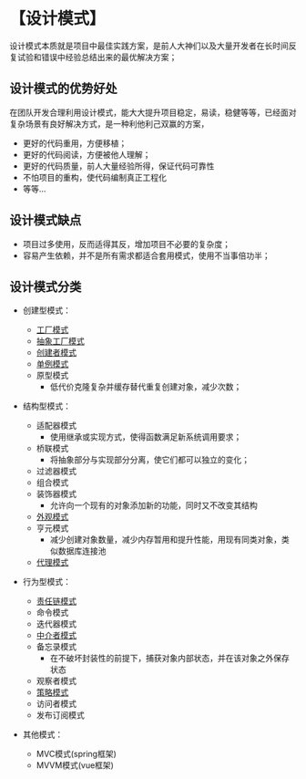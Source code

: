 # 【设计模式】
设计模式本质就是项目中最佳实践方案，是前人大神们以及大量开发者在长时间反复试验和错误中经验总结出来的最优解决方案；

## 设计模式的优势好处
在团队开发合理利用设计模式，能大大提升项目稳定，易读，稳健等等，已经面对复杂场景有良好解决方式，是一种利他利己双赢的方案，
* 更好的代码重用，方便移植；
* 更好的代码阅读，方便被他人理解；
* 更好的代码质量，前人大量经验所得，保证代码可靠性
* 不怕项目的重构，使代码编制真正工程化
* 等等...

## 设计模式缺点
* 项目过多使用，反而适得其反，增加项目不必要的复杂度；
* 容易产生依赖，并不是所有需求都适合套用模式，使用不当事倍功半；

## 设计模式分类
* 创建型模式：
    * [工厂模式](./工厂模式.md)
    * [抽象工厂模式](./工厂模式.md#抽象工厂模式)
    * [创建者模式](./建造者模式.md)
    * [单例模式](./单例模式.md)
    * 原型模式
        - 低代价克隆复杂并缓存替代重复创建对象，减少次数；

* 结构型模式：
    * 适配器模式
        - 使用继承或实现方式，使得函数满足新系统调用要求；
    * 桥联模式
        - 将抽象部分与实现部分分离，使它们都可以独立的变化；
    * 过滤器模式
    * 组合模式
    * 装饰器模式
        - 允许向一个现有的对象添加新的功能，同时又不改变其结构
    * [外观模式](./外观模式.md)
    * 亨元模式
        - 减少创建对象数量，减少内存暂用和提升性能，用现有同类对象，类似数据库连接池
    * [代理模式](./代理模式.md)

* 行为型模式：
    * [责任链模式](./责任链模式.md)
    * 命令模式
    * 迭代器模式
    * [中介者模式](./%E4%B8%AD%E4%BB%8B%E8%80%85%E6%A8%A1%E5%BC%8F.md)
    * 备忘录模式
        * 在不破坏封装性的前提下，捕获对象内部状态，并在该对象之外保存状态
    * 观察者模式
    * [策略模式](./策略模式.md)
    * 访问者模式
    * 发布订阅模式

* 其他模式：
    * MVC模式(spring框架)
    * MVVM模式(vue框架)

